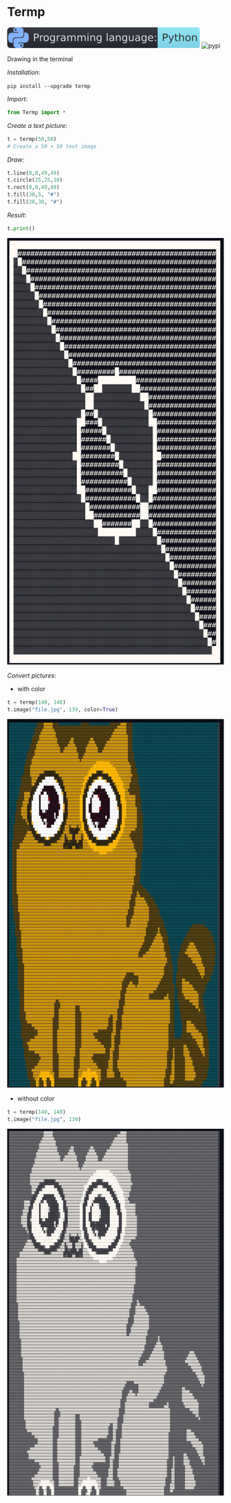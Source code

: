 # Termp
![made with Python](https://github.com/Ethosa/open-source-badges/blob/master/badges/Languages/Python/Python-lang-plastic.svg) ![pypi](https://badge.fury.io/py/termp.svg)

Drawing in the terminal

*Installation*:

`pip install --upgrade termp`

*Import*:
```python
from Termp import *
```

*Create a text picture*:
```python
t = termp(50,50)
# Create a 50 × 50 text image
```
*Draw*:
```python
t.line(0,0,49,49)
t.circle(25,25,10)
t.rect(0,0,49,49)
t.fill(30,5, "#")
t.fill(20,30, "#")
```
*Result*:
```python
t.print()
```
 
<div align="center">

![image](https://github.com/dmitrijkotov634/Termp/blob/master/result.jpg)

</div>

*Convert pictures*:
* with color
```python
t = termp(140, 140)
t.image("file.jpg", 139, color=True)
```

<div align="center">

![image](https://github.com/dmitrijkotov634/Termp/blob/master/result1.jpg)

</div>

* without color
```python
t = termp(140, 140)
t.image("file.jpg", 139)
```

<div align="center">

![image](https://github.com/dmitrijkotov634/Termp/blob/master/result2.jpg)

</div>